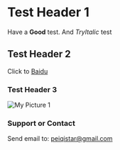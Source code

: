 # Test Header 1
Have a **Good** test. And _TryItalic_ test

## Test Header 2
Click to [Baidu](http://www.baidu.com/)

### Test Header 3
![My Picture 1](patrick.github.io/IMG_1859(1).JPG)

### Support or Contact
Send email to: <peiqistar@gmail.com>
